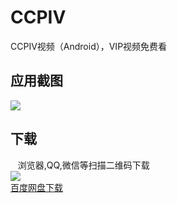 # CCPIV
CCPIV视频（Android），VIP视频免费看

## 应用截图

  
![](http://ac-qmtbhnki.clouddn.com/b5ba5b5ceb6415274c7d.png)
## 下载
    浏览器,QQ,微信等扫描二维码下载  
![](http://ac-qmtbhnki.clouddn.com/f09e5097b8500f144603.png)  
[百度网盘下载](https://pan.baidu.com/s/1c2wGHBa)
